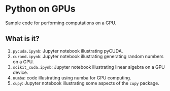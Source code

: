 # Python on GPUs

Sample code for performing computations on a GPU.


## What is it?

1. `pycuda.ipynb`: Jupyter notebook illustrating pyCUDA.
1. `curand.ipynb`: Jupyter notebook illustrating generating random
   numbers on a GPU.
1. `scikit_cuda.ipynb`: Jupyter notebook illustrating linear algebra
   on a GPU device.
1. `numba`: code illustrating using numba for GPU computing.
1. `cupy`: Jupyter notebook illustrating some aspects of the `cupy` package.
